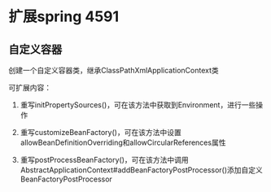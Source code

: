 # 扩展spring 4591
## 自定义容器
创建一个自定义容器类，继承ClassPathXmlApplicationContext类

可扩展内容：
1. 重写initPropertySources()，可在该方法中获取到Environment，进行一些操作

2. 重写customizeBeanFactory()，可在该方法中设置allowBeanDefinitionOverriding和allowCircularReferences属性

3. 重写postProcessBeanFactory()，可在该方法中调用AbstractApplicationContext#addBeanFactoryPostProcessor()添加自定义BeanFactoryPostProcessor
